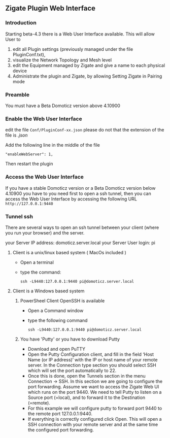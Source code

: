 ## Zigate Plugin Web Interface


### Introduction
Starting beta-4.3 there is a Web User Interface available. This will allow User to 
1. edit all Plugin settings (previously managed under the file PluginConf.txt), 
1. visualize the Network Topology and Mesh level
1. edit the Equipment managed by Zigate and give a name to each physical device
1. Administrate the plugin and Zigate, by allowing Setting Zigate in Pairing mode

### Preamble
You must have a Beta Domoticz version above 4.10900


### Enable the Web User Interface 

edit the file ```Conf/PluginConf-xx.json``` please do not that the extension of the file is _.json_

Add the following line in the middle of the file

```
"enableWebServer": 1,
```

Then restart the plugin


### Access the Web User Interface

If you have a stable Domoticz version or a Beta Domoticz version below 4.10900 you have to  you need first to open a ssh tunnel, then you can access the Web User Interface by accessing the following URL ```http://127.0.0.1:9440```


### Tunnel ssh

There are several ways to open an ssh tunnel between your client (where you run your browser) and the server.

your Server IP address: domoticz.server.local
your Server User login: pi

1. Client is a unix/linux based system ( MacOs included )

   * Open a terminal
   * type the command:
   
     ```
     ssh -L9440:127.0.0.1:9440 pi@domoticz.server.local
     ```
     
1. Client is a Windows based system

   1. PowerSheel Client OpenSSH is available
   
      * Open a Command window
      * type the following command
      
           ```
           ssh -L9440:127.0.0.1:9440 pi@domoticz.server.local
           ```
   

   1. You have 'Putty' or you have to download Putty
   
      * Download and open PuTTY
      * Open the Putty Configuration client, and fill in the field ‘Host Name (or IP address)‘ with the IP or host name of your remote server. In the Connection type section you should select SSH which will set the port automatically to 22.
      * Once this is done, open the Tunnels section in the menu Connection -> SSH. In this section we are going to configure the port forwarding. Assume we want to access the Zigate Web UI  which runs on the port 9440. We need to tell Putty to listen on a Source port (=local), and to forward it to the Destination (=remote).
      * For this example we will configure putty to forward port 9440 to the remote port 127.0.0.1:9440.
      * If everything is correctly configured click Open. This will open a SSH connection with your remote server and at the same time the configured port forwarding. 
      


